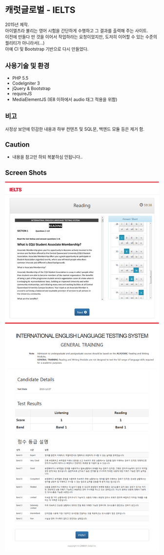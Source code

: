 # 캐럿글로벌 - IELTS
2015년 제작.  
아이엘츠라 불리는 영어 시험을 간단하게 수행하고 그 결과를 출력해 주는 사이트.  
이전에 만들다 만 것을 이어서 작업하라는 요청이었지만, 도저히 이어할 수 있는 수준의 퀄리티가 아니라서(...)  
아예 CI 및 Bootstrap 기반으로 다시 만들었다.

## 사용기술 및 환경
* PHP 5.5
* CodeIgniter 3
* jQuery & Bootstrap
* requireJS
* MediaElementJS (IE8 이하에서 audio 태그 적용을 위함)

## 비고
사정상 보안에 민감한 내용과 하부 컨텐츠 및 SQL문, 백엔드 모듈 등은 제거 함.

## Caution
- 내용을 참고만 하되 복붙하심 안됩니다..  

## Screen Shots
![](https://github.com/thesoncriel/ielts-ci/blob/master/screenshots/001.png)
![](https://github.com/thesoncriel/ielts-ci/blob/master/screenshots/002.png)
